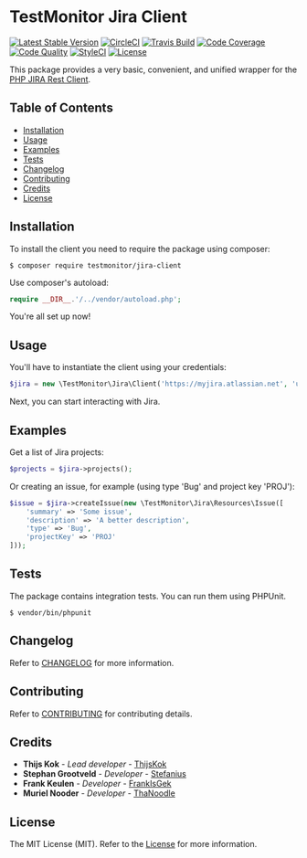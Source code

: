 # TestMonitor Jira Client

[![Latest Stable Version](https://poser.pugx.org/testmonitor/jira-client/v/stable)](https://packagist.org/packages/testmonitor/jira-client)
[![CircleCI](https://img.shields.io/circleci/project/github/testmonitor/jira-client.svg)](https://circleci.com/gh/testmonitor/jira-client)
[![Travis Build](https://travis-ci.com/testmonitor/jira-client.svg?branch=master)](https://travis-ci.com/testmonitor/jira-client)
[![Code Coverage](https://scrutinizer-ci.com/g/testmonitor/jira-client/badges/coverage.png?b=master)](https://scrutinizer-ci.com/g/testmonitor/jira-client/?branch=master)
[![Code Quality](https://scrutinizer-ci.com/g/testmonitor/jira-client/badges/quality-score.png?b=master)](https://scrutinizer-ci.com/g/testmonitor/jira-client/?branch=master)
[![StyleCI](https://styleci.io/repos/222957448/shield)](https://styleci.io/repos/222957448)
[![License](https://poser.pugx.org/testmonitor/jira-client/license)](https://packagist.org/packages/testmonitor/jira-client)

This package provides a very basic, convenient, and unified wrapper for the [PHP JIRA Rest Client](https://github.com/lesstif/php-jira-rest-client). 

## Table of Contents

- [Installation](#installation)
- [Usage](#usage)
- [Examples](#examples)
- [Tests](#tests)
- [Changelog](#changelog)
- [Contributing](#contributing)
- [Credits](#credits)
- [License](#license)
  
## Installation

To install the client you need to require the package using composer:

	$ composer require testmonitor/jira-client

Use composer's autoload:

```php
require __DIR__.'/../vendor/autoload.php';
```

You're all set up now!

## Usage

You'll have to instantiate the client using your credentials:

```php
$jira = new \TestMonitor\Jira\Client('https://myjira.atlassian.net', 'username', token')
```

Next, you can start interacting with Jira. 

## Examples

Get a list of Jira projects:

```php
$projects = $jira->projects();
```

Or creating an issue, for example (using type 'Bug' and project key 'PROJ'):

```php
$issue = $jira->createIssue(new \TestMonitor\Jira\Resources\Issue([
    'summary' => 'Some issue',
    'description' => 'A better description',
    'type' => 'Bug',
    'projectKey' => 'PROJ'
]));
```

## Tests

The package contains integration tests. You can run them using PHPUnit.

    $ vendor/bin/phpunit
    
## Changelog

Refer to [CHANGELOG](CHANGELOG.md) for more information.

## Contributing

Refer to [CONTRIBUTING](CONTRIBUTING.md) for contributing details.

## Credits

* **Thijs Kok** - *Lead developer* - [ThijsKok](https://github.com/thijskok)
* **Stephan Grootveld** - *Developer* - [Stefanius](https://github.com/stefanius)
* **Frank Keulen** - *Developer* - [FrankIsGek](https://github.com/frankisgek)
* **Muriel Nooder** - *Developer* - [ThaNoodle](https://github.com/thanoodle)

## License

The MIT License (MIT). Refer to the [License](LICENSE.md) for more information.
